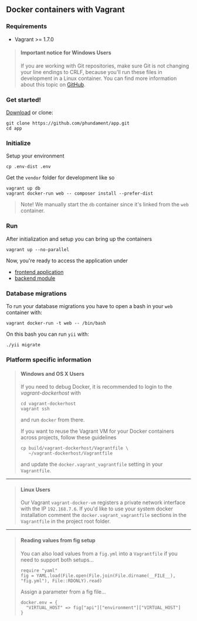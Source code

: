 Docker containers with Vagrant
------------------------------

### Requirements

- Vagrant >= 1.7.0

> #### Important notice for Windows Users
>
> If you are working with Git repositories, make sure Git is not changing your line endings to CRLF, because
> you'll run these files in development in a Linux container. You can find more information about this topic on [GitHub](https://help.github.com/articles/dealing-with-line-endings/).


### Get started!

[Download](https://github.com/phundament/app/tags) or clone:

    git clone https://github.com/phundament/app.git
    cd app

### Initialize

Setup your environment

    cp .env-dist .env

Get the `vendor` folder for development like so

    vagrant up db
    vagrant docker-run web -- composer install --prefer-dist

> Note! We manually start the `db` container since it's linked from the `web` container.

### Run

After initialization and setup you can bring up the containers

    vagrant up --no-parallel


Now, you're ready to access the application under
 
 - [frontend application](http://myapp-vagrant.192.168.7.6.xip.io)
 - [backend module](http://myapp-vagrant.192.168.7.6.xip.io/admin)

### Database migrations

To run your database migrations you have to open a bash in your `web` container with:

    vagrant docker-run -t web -- /bin/bash

On this bash you can run `yii` with:
    
    ./yii migrate


### Platform specific information
 
> #### Windows and OS X Users 
> 
> If you need to debug Docker, it is recommended to login to the *vagrant-dockerhost* with 
> 
> ```
> cd vagrant-dockerhost
> vagrant ssh
> ``` 
> 
> and run `docker` from there.
>
> If you want to reuse the Vagrant VM for your Docker containers across projects, follow these guidelines
>
> ```
> cp build/vagrant-dockerhost/Vagrantfile \
>    ~/vagrant-dockerhost/Vagrantfile
> ```
>
> and update the `docker.vagrant_vagrantfile` setting in your `Vagrantfile`.
>

---

> #### Linux Users
>
> Our Vagrant `vagrant-docker-vm` registers a private network interface with the IP `192.168.7.6`.
> If you'd like to use your system docker installation comment the `docker.vagrant_vagrantfile` sections in the `Vagrantfile`
> in the project root folder. 

---

> #### Reading values from fig setup
>
> You can also load values from a  `fig.yml` into a `Vagrantfile` if you need to support both setups...
> 
>     require "yaml"
>     fig = YAML.load(File.open(File.join(File.dirname(__FILE__), "fig.yml"), File::RDONLY).read)
>
> Assign a parameter from a fig file...
> 
>     docker.env = {
>       "VIRTUAL_HOST" => fig["api"]["environment"]["VIRTUAL_HOST"]
>     }


